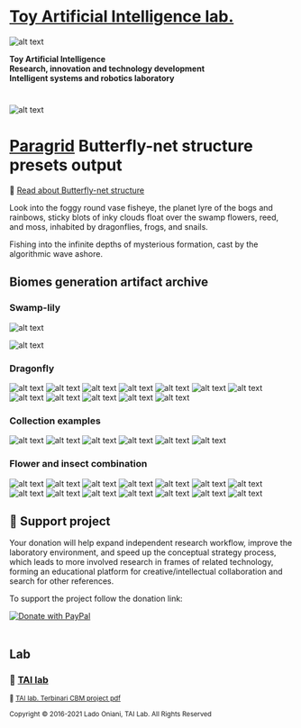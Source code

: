  # [Toy Artificial Intelligence lab.](https://ladooniani.github.io/tailab/) 
 
 ![alt text](https://github.com/ladooniani/tailab/blob/master/assets/toy_artificial_intelligence_lab_logo.png)

**Toy Artificial Intelligence\
Research, innovation and technology development\
Intelligent systems and robotics laboratory**

#

![alt text](https://github.com/ladooniani/tailab/blob/master/assets/tai_lab_terbinari_cbm_project_logo.png)

# [Paragrid](https://github.com/Toy-Artificial-Intelligence-lab/paragrid-doc) Butterfly-net structure presets output

<!--- ![alt text](https://github.com/ladooniani/resume-cv/blob/main/img/img8.jpg) --->

📌 [Read about Butterfly-net structure](https://github.com/Toy-Artificial-Intelligence-lab/paragrid-doc/blob/main/markups/paragrid-butterfly-net-structure.md)

Look into the foggy round vase fisheye, the planet lyre of the bogs and rainbows, sticky blots of inky clouds float over the swamp flowers, reed, and moss, inhabited by dragonflies, frogs, and snails. 

Fishing into the infinite depths of mysterious formation, cast by the algorithmic wave ashore. 

## Biomes generation artifact archive

### Swamp-lily

![alt text](https://github.com/Toy-Artificial-Intelligence-lab/paragrid-doc/blob/main/images/paragrid/paragrid-gen-swamp-lily-example-1.png)

![alt text](https://github.com/Toy-Artificial-Intelligence-lab/paragrid-doc/blob/main/images/paragrid/paragrid-gen-swamp-lily-example-2.png)

### Dragonfly

![alt text](https://github.com/Toy-Artificial-Intelligence-lab/paragrid-doc/blob/main/images/paragrid/paragrid-butterfly-net-example-(1).jpg)
![alt text](https://github.com/Toy-Artificial-Intelligence-lab/paragrid-doc/blob/main/images/paragrid/paragrid-butterfly-net-example-(2).jpg)
![alt text](https://github.com/Toy-Artificial-Intelligence-lab/paragrid-doc/blob/main/images/paragrid/paragrid-butterfly-net-example-(3).jpg)
![alt text](https://github.com/Toy-Artificial-Intelligence-lab/paragrid-doc/blob/main/images/paragrid/paragrid-butterfly-net-example-(4).jpg)
![alt text](https://github.com/Toy-Artificial-Intelligence-lab/paragrid-doc/blob/main/images/paragrid/paragrid-butterfly-net-example-(5).jpg)
![alt text](https://github.com/Toy-Artificial-Intelligence-lab/paragrid-doc/blob/main/images/paragrid/paragrid-butterfly-net-example-(6).jpg)
![alt text](https://github.com/Toy-Artificial-Intelligence-lab/paragrid-doc/blob/main/images/paragrid/paragrid-butterfly-net-example-(7).jpg)
![alt text](https://github.com/Toy-Artificial-Intelligence-lab/paragrid-doc/blob/main/images/paragrid/paragrid-butterfly-net-example-(8).jpg)
![alt text](https://github.com/Toy-Artificial-Intelligence-lab/paragrid-doc/blob/main/images/paragrid/paragrid-butterfly-net-example-(9).jpg)
![alt text](https://github.com/Toy-Artificial-Intelligence-lab/paragrid-doc/blob/main/images/paragrid/paragrid-butterfly-net-example-(10).jpg)
![alt text](https://github.com/Toy-Artificial-Intelligence-lab/paragrid-doc/blob/main/images/paragrid/paragrid-butterfly-net-example-(11).jpg)
![alt text](https://github.com/Toy-Artificial-Intelligence-lab/paragrid-doc/blob/main/images/paragrid/paragrid-butterfly-net-example-(12).jpg)

### Collection examples

![alt text](https://github.com/Toy-Artificial-Intelligence-lab/paragrid-doc/blob/main/images/paragrid/paragrid-butterfly-net-collection-(0).jpg)
![alt text](https://github.com/Toy-Artificial-Intelligence-lab/paragrid-doc/blob/main/images/paragrid/paragrid-butterfly-net-collection-(1).jpg)
![alt text](https://github.com/Toy-Artificial-Intelligence-lab/paragrid-doc/blob/main/images/paragrid/paragrid-butterfly-net-collection-(2).jpg)
![alt text](https://github.com/Toy-Artificial-Intelligence-lab/paragrid-doc/blob/main/images/paragrid/paragrid-butterfly-net-collection-(3).jpg)
![alt text](https://github.com/Toy-Artificial-Intelligence-lab/paragrid-doc/blob/main/images/paragrid/paragrid-butterfly-net-collection-(4).jpg)
![alt text](https://github.com/Toy-Artificial-Intelligence-lab/paragrid-doc/blob/main/images/paragrid/paragrid-butterfly-net-collection-(5).jpg)

### Flower and insect combination

![alt text](https://github.com/Toy-Artificial-Intelligence-lab/paragrid-doc/blob/main/images/paragrid/paragrid-butterfly-net-swamp-lily-example-(1).jpg)
![alt text](https://github.com/Toy-Artificial-Intelligence-lab/paragrid-doc/blob/main/images/paragrid/paragrid-butterfly-net-swamp-lily-example-(2).jpg)
![alt text](https://github.com/Toy-Artificial-Intelligence-lab/paragrid-doc/blob/main/images/paragrid/paragrid-butterfly-net-swamp-lily-example-(3).jpg)
![alt text](https://github.com/Toy-Artificial-Intelligence-lab/paragrid-doc/blob/main/images/paragrid/paragrid-butterfly-net-swamp-lily-example-(4).jpg)
![alt text](https://github.com/Toy-Artificial-Intelligence-lab/paragrid-doc/blob/main/images/paragrid/paragrid-butterfly-net-swamp-lily-example-(5).jpg)
![alt text](https://github.com/Toy-Artificial-Intelligence-lab/paragrid-doc/blob/main/images/paragrid/paragrid-butterfly-net-swamp-lily-example-(6).jpg)
![alt text](https://github.com/Toy-Artificial-Intelligence-lab/paragrid-doc/blob/main/images/paragrid/paragrid-butterfly-net-swamp-lily-example-(7).jpg)
![alt text](https://github.com/Toy-Artificial-Intelligence-lab/paragrid-doc/blob/main/images/paragrid/paragrid-butterfly-net-swamp-lily-example-(8).jpg)
![alt text](https://github.com/Toy-Artificial-Intelligence-lab/paragrid-doc/blob/main/images/paragrid/paragrid-butterfly-net-swamp-lily-example-(9).jpg)
![alt text](https://github.com/Toy-Artificial-Intelligence-lab/paragrid-doc/blob/main/images/paragrid/paragrid-butterfly-net-swamp-lily-example-(10).jpg)
![alt text](https://github.com/Toy-Artificial-Intelligence-lab/paragrid-doc/blob/main/images/paragrid/paragrid-butterfly-net-swamp-lily-example-(11).jpg)
![alt text](https://github.com/Toy-Artificial-Intelligence-lab/paragrid-doc/blob/main/images/paragrid/paragrid-butterfly-net-swamp-lily-example-(12).jpg)
![alt text](https://github.com/Toy-Artificial-Intelligence-lab/paragrid-doc/blob/main/images/paragrid/paragrid-butterfly-net-swamp-lily-example-(13).jpg)
![alt text](https://github.com/Toy-Artificial-Intelligence-lab/paragrid-doc/blob/main/images/paragrid/paragrid-butterfly-net-swamp-lily-example-(14).jpg)

## 💖 Support project

Your donation will help expand independent research workflow, improve the laboratory environment, and speed up the conceptual strategy process, which leads to more involved research in frames of related technology, forming an educational platform for creative/intellectual collaboration and search for other references.

To support the project follow the donation link: 

<a href="https://www.paypal.com/cgi-bin/webscr?cmd=_s-xclick&hosted_button_id=GRGH6SL9EL72U">
  <img src="https://www.paypalobjects.com/en_US/i/btn/btn_donate_SM.gif" alt="Donate with PayPal" /><br><br>
</a>

## Lab

### 🔬 [TAI lab](https://ladooniani.github.io/tailab/) 

<sub>📃 [TAI lab. Terbinari CBM project pdf](https://github.com/ladooniani/tailab/blob/master/docs/tai.pdf)<sub>

<sub>Copyright © 2016-2021 Lado Oniani, TAI Lab. All Rights Reserved<sub>
